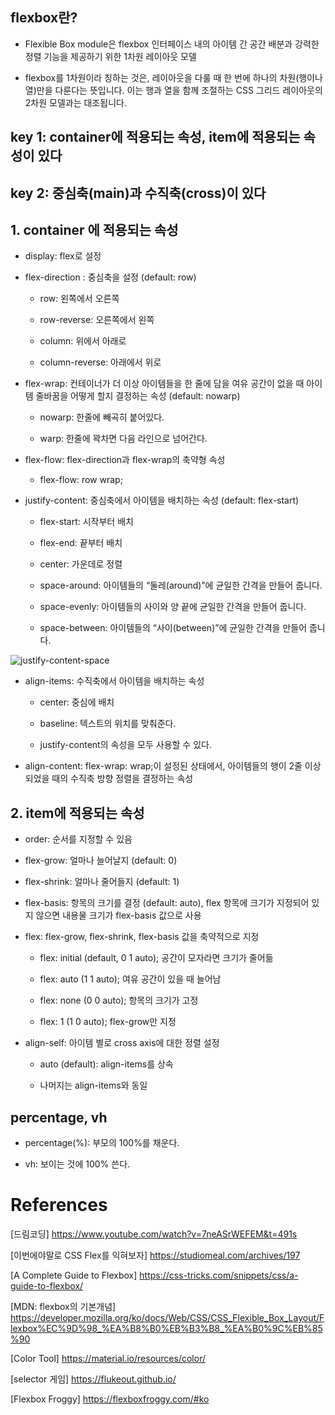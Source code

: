 ## flexbox란?

- Flexible Box module은 flexbox 인터페이스 내의 아이템 간 공간 배분과 강력한 정렬 기능을 제공하기 위한 1차원 레이아웃 모델

- flexbox를 1차원이라 칭하는 것은, 레이아웃을 다룰 때 한 번에 하나의 차원(행이나 열)만을 다룬다는 뜻입니다. 이는 행과 열을 함께 조절하는 CSS 그리드 레이아웃의 2차원 모델과는 대조됩니다.

## key 1: container에 적용되는 속성, item에 적용되는 속성이 있다

## key 2: 중심축(main)과 수직축(cross)이 있다

## 1. container 에 적용되는 속성

- display: flex로 설정

- flex-direction : 중심축을 설정 (default: row)

  - row: 왼쪽에서 오른쪽

  - row-reverse: 오른쪽에서 왼쪽

  - column: 위에서 아래로

  - column-reverse: 아래에서 위로

- flex-wrap: 컨테이너가 더 이상 아이템들을 한 줄에 담을 여유 공간이 없을 때 아이템 줄바꿈을 어떻게 할지 결정하는 속성 (default: nowarp)

  - nowarp: 한줄에 빼곡히 붙어있다.

  - warp: 한줄에 꽉차면 다음 라인으로 넘어간다.

- flex-flow: flex-direction과 flex-wrap의 축약형 속성

  - flex-flow: row wrap;

- justify-content: 중심축에서 아이템을 배치하는 속성 (default: flex-start)

  - flex-start: 시작부터 배치

  - flex-end: 끝부터 배치

  - center: 가운데로 정렬

  - space-around: 아이템들의 “둘레(around)”에 균일한 간격을 만들어 줍니다.

  - space-evenly: 아이템들의 사이와 양 끝에 균일한 간격을 만들어 줍니다.

  - space-between: 아이템들의 “사이(between)”에 균일한 간격을 만들어 줍니다.

![justify-content-space](https://studiomeal.com/wp-content/uploads/2020/01/10-1.jpg)

- align-items: 수직축에서 아이템을 배치하는 속성

  - center: 중심에 배치

  - baseline: 텍스트의 위치를 맞춰준다.

  - justify-content의 속성을 모두 사용할 수 있다.

- align-content: flex-wrap: wrap;이 설정된 상태에서, 아이템들의 행이 2줄 이상 되었을 때의 수직축 방향 정렬을 결정하는 속성

## 2. item에 적용되는 속성

- order: 순서를 지정할 수 있음

- flex-grow: 얼마나 늘어날지 (default: 0)

- flex-shrink: 얼마나 줄어들지 (default: 1)

- flex-basis: 항목의 크기를 결정 (default: auto), flex 항목에 크기가 지정되어 있지 않으면 내용물 크기가 flex-basis 값으로 사용

- flex: flex-grow, flex-shrink, flex-basis 값을 축약적으로 지정

  - flex: initial (default, 0 1 auto); 공간이 모자라면 크기가 줄어듦

  - flex: auto (1 1 auto); 여유 공간이 있을 때 늘어남

  - flex: none (0 0 auto); 항목의 크기가 고정

  - flex: 1 (1 0 auto); flex-grow만 지정

- align-self: 아이템 별로 cross axis에 대한 정렬 설정

  - auto (default): align-items를 상속

  - 나머지는 align-items와 동일

## percentage, vh

- percentage(%): 부모의 100%를 채운다.

- vh: 보이는 것에 100% 쓴다.

# References

[드림코딩] https://www.youtube.com/watch?v=7neASrWEFEM&t=491s

[이번에야말로 CSS Flex를 익혀보자] https://studiomeal.com/archives/197

[A Complete Guide to Flexbox] https://css-tricks.com/snippets/css/a-guide-to-flexbox/

[MDN: flexbox의 기본개념] https://developer.mozilla.org/ko/docs/Web/CSS/CSS_Flexible_Box_Layout/Flexbox%EC%9D%98_%EA%B8%B0%EB%B3%B8_%EA%B0%9C%EB%85%90

[Color Tool] https://material.io/resources/color/

[selector 게임] https://flukeout.github.io/

[Flexbox Froggy] https://flexboxfroggy.com/#ko
